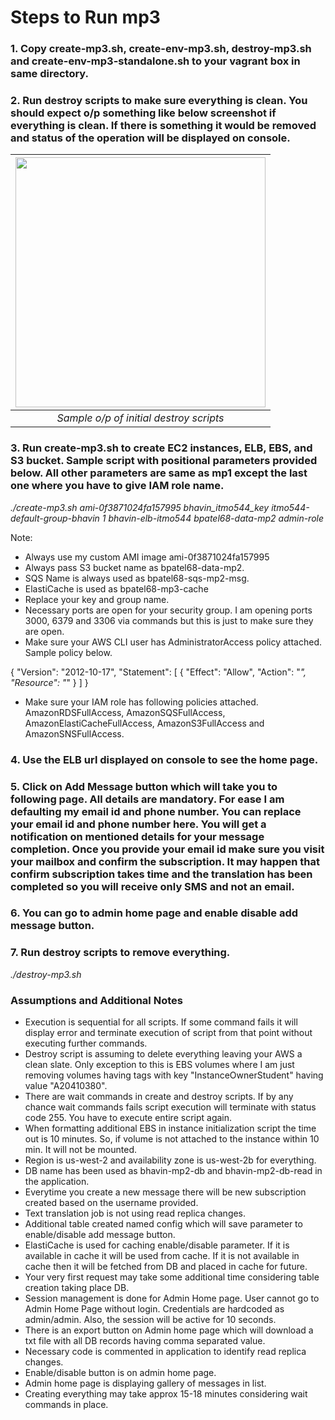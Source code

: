 # Steps to Run mp3

### 1. Copy create-mp3.sh, create-env-mp3.sh, destroy-mp3.sh and create-env-mp3-standalone.sh to your vagrant box in same directory.
### 2. Run destroy scripts to make sure everything is clean. You should expect o/p something like below screenshot if everything is clean. If there is something it would be removed and status of the operation will be displayed on console.

| <img src="https://github.com/illinoistech-itm/bpatel68/blob/master/itmo-544/mp3/images/pic1.jpg" alt="" style="width: 400px;"/> |
|:--:| 
| *Sample o/p of initial destroy scripts* |

### 3. Run create-mp3.sh to create EC2 instances, ELB, EBS, and S3 bucket. Sample script with positional parameters provided below. All other parameters are same as mp1 except the last one where you have to give IAM role name.

   *./create-mp3.sh ami-0f3871024fa157995 bhavin_itmo544_key itmo544-default-group-bhavin 1 bhavin-elb-itmo544 bpatel68-data-mp2 admin-role*

   Note:
   * Always use my custom AMI image ami-0f3871024fa157995
   * Always pass S3 bucket name as bpatel68-data-mp2.
   * SQS Name is always used as bpatel68-sqs-mp2-msg.
   * ElastiCache is used as bpatel68-mp3-cache
   * Replace your key and group name.
   * Necessary ports are open for your security group. I am opening ports 3000, 6379 and 3306 via commands but this is just to make sure they are open.
   * Make sure your AWS CLI user has AdministratorAccess policy attached. Sample policy below.

   {
  "Version": "2012-10-17",
  "Statement": [
    {
      "Effect": "Allow",
      "Action": "*",
      "Resource": "*"
    }
  ]
}

   * Make sure your IAM role has following policies attached. AmazonRDSFullAccess, AmazonSQSFullAccess, AmazonElastiCacheFullAccess, AmazonS3FullAccess and AmazonSNSFullAccess.


### 4. Use the ELB url displayed on console to see the home page.


### 5. Click on Add Message button which will take you to following page. All details are mandatory. For ease I am defaulting my email id and phone number. You can replace your email id and phone number here. You will get a notification on mentioned details for your message completion. Once you provide your email id make sure you visit your mailbox and confirm the subscription. It may happen that confirm subscription takes time and the translation has been completed so you will receive only SMS and not an email.

### 6. You can go to admin home page and enable disable add message button.

### 7. Run destroy scripts to remove everything.

*./destroy-mp3.sh*


### Assumptions and Additional Notes

   * Execution is sequential for all scripts. If some command fails it will display error and terminate execution of script from that point without executing further commands.
   * Destroy script is assuming to delete everything leaving your AWS a clean slate. Only exception to this is EBS volumes where I am just removing volumes having tags with key "InstanceOwnerStudent" having value "A20410380".
   * There are wait commands in create and destroy scripts. If by any chance wait commands fails script execution will terminate with status code 255. You have to execute entire script again.
   * When formatting additional EBS in instance initialization script the time out is 10 minutes. So, if volume is not attached to the instance within 10 min. It will not be mounted.
   * Region is us-west-2 and availability zone is us-west-2b for everything.
   * DB name has been used as bhavin-mp2-db and bhavin-mp2-db-read in the application.
   * Everytime you create a new message there will be new subscription created based on the username provided.
   * Text translation job is not using read replica changes.
   * Additional table created named config which will save parameter to enable/disable add message button.
   * ElastiCache is used for caching enable/disable parameter. If it is available in cache it will be used from cache. If it is not available in cache then it will be fetched from DB and placed in cache for future.
   * Your very first request may take some additional time considering table creation taking place DB.
   * Session management is done for Admin Home page. User cannot go to Admin Home Page without login. Credentials are hardcoded as admin/admin. Also, the session will be active for 10 seconds.
   * There is an export button on Admin home page which will download a txt file with all DB records having comma separated value.
   * Necessary code is commented in application to identify read replica changes.
   * Enable/disable button is on admin home page.
   * Admin home page is displaying gallery of messages in list.
   * Creating everything may take approx 15-18 minutes considering wait commands in place.